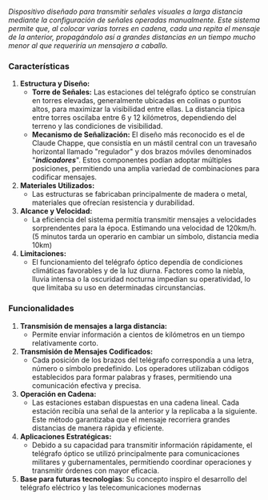 *Dispositivo diseñado para transmitir señales visuales a larga distancia mediante la configuración de señales operadas manualmente. Este sistema permite que, al colocar varias torres en cadena, cada una repita el mensaje de la anterior, propagándolo así a grandes distancias en un tiempo mucho menor al que requeriría un mensajero a caballo.*

### Características
1. **Estructura y Diseño:**
    - **Torre de Señales:** Las estaciones del telégrafo óptico se construían en torres elevadas, generalmente ubicadas en colinas o puntos altos, para maximizar la visibilidad entre ellas. La distancia típica entre torres oscilaba entre 6 y 12 kilómetros, dependiendo del terreno y las condiciones de visibilidad.
    - **Mecanismo de Señalización:** El diseño más reconocido es el de Claude Chappe, que consistía en un mástil central con un travesaño horizontal llamado "regulador" y dos brazos móviles denominados "***indicadores***". Estos componentes podían adoptar múltiples posiciones, permitiendo una amplia variedad de combinaciones para codificar mensajes.    
2. **Materiales Utilizados:**
    - Las estructuras se fabricaban principalmente de madera o metal, materiales que ofrecían resistencia y durabilidad.
3. **Alcance y Velocidad:**
	- La eficiencia del sistema permitía transmitir mensajes a velocidades sorprendentes para la época. Estimando una velocidad de 120km/h.
		(5 minutos tarda un operario en cambiar un símbolo, distancia media 10km)
4. **Limitaciones:**
    - El funcionamiento del telégrafo óptico dependía de condiciones climáticas favorables y de la luz diurna. Factores como la niebla, lluvia intensa o la oscuridad nocturna impedían su operatividad, lo que limitaba su uso en determinadas circunstancias.

### Funcionalidades
1. **Transmisión de mensajes a larga distancia:** 
	- Permite enviar información a cientos de kilómetros en un tiempo relativamente corto.
2. **Transmisión de Mensajes Codificados:**
    - Cada posición de los brazos del telégrafo correspondía a una letra, número o símbolo predefinido. Los operadores utilizaban códigos establecidos para formar palabras y frases, permitiendo una comunicación efectiva y precisa.
3. **Operación en Cadena:**
    - Las estaciones estaban dispuestas en una cadena lineal. Cada estación recibía una señal de la anterior y la replicaba a la siguiente. Este método garantizaba que el mensaje recorriera grandes distancias de manera rápida y eficiente.
4. **Aplicaciones Estratégicas:**
    - Debido a su capacidad para transmitir información rápidamente, el telégrafo óptico se utilizó principalmente para comunicaciones militares y gubernamentales, permitiendo coordinar operaciones y transmitir órdenes con mayor eficacia.
5. **Base para futuras tecnologías**: Su concepto inspiro el desarrollo del telégrafo eléctrico y las telecomunicaciones modernas